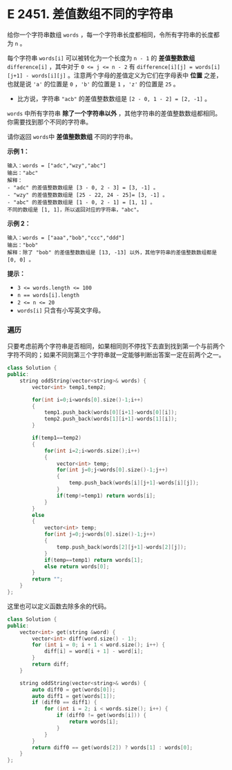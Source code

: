 # E 2451. 差值数组不同的字符串

给你一个字符串数组 `words` ，每一个字符串长度都相同，令所有字符串的长度都为 `n` 。

每个字符串 `words[i]` 可以被转化为一个长度为 `n - 1` 的 **差值整数数组** `difference[i]` ，其中对于 `0 <= j <= n - 2` 有 `difference[i][j] = words[i][j+1] - words[i][j]` 。注意两个字母的差值定义为它们在字母表中 **位置** 之差，也就是说 `'a'` 的位置是 `0` ，`'b'` 的位置是 `1` ，`'z'` 的位置是 `25` 。

- 比方说，字符串 `"acb"` 的差值整数数组是 `[2 - 0, 1 - 2] = [2, -1]` 。

`words` 中所有字符串 **除了一个字符串以外** ，其他字符串的差值整数数组都相同。你需要找到那个不同的字符串。

请你返回 `words`中 **差值整数数组** 不同的字符串。

 

**示例 1：**

```
输入：words = ["adc","wzy","abc"]
输出："abc"
解释：
- "adc" 的差值整数数组是 [3 - 0, 2 - 3] = [3, -1] 。
- "wzy" 的差值整数数组是 [25 - 22, 24 - 25]= [3, -1] 。
- "abc" 的差值整数数组是 [1 - 0, 2 - 1] = [1, 1] 。
不同的数组是 [1, 1]，所以返回对应的字符串，"abc"。
```

**示例 2：**

```
输入：words = ["aaa","bob","ccc","ddd"]
输出："bob"
解释：除了 "bob" 的差值整数数组是 [13, -13] 以外，其他字符串的差值整数数组都是 [0, 0] 。
```

 

**提示：**

- `3 <= words.length <= 100`
- `n == words[i].length`
- `2 <= n <= 20`
- `words[i]` 只含有小写英文字母。



### 遍历

只要考虑前两个字符串是否相同，如果相同则不停找下去直到找到第一个与前两个字符不同的；如果不同则第三个字符串就一定能够判断出答案一定在前两个之一。

```cpp
class Solution {
public:
    string oddString(vector<string>& words) {
        vector<int> temp1,temp2;

        for(int i=0;i<words[0].size()-1;i++)
        {
            temp1.push_back(words[0][i+1]-words[0][i]);
            temp2.push_back(words[1][i+1]-words[1][i]);
        }

        if(temp1==temp2)
        {
            for(int i=2;i<words.size();i++)
            {
                vector<int> temp;
                for(int j=0;j<words[0].size()-1;j++)
                {
                    temp.push_back(words[i][j+1]-words[i][j]);
                }
                if(temp!=temp1) return words[i];
            }
        }
        else
        {
            vector<int> temp;
            for(int j=0;j<words[0].size()-1;j++)
            {
                temp.push_back(words[2][j+1]-words[2][j]);
            }
            if(temp==temp1) return words[1];
            else return words[0];
        }
        return "";
    }
};
```

这里也可以定义函数去除多余的代码。

```cpp
class Solution {
public:
    vector<int> get(string &word) {
        vector<int> diff(word.size() - 1);
        for (int i = 0; i + 1 < word.size(); i++) {
            diff[i] = word[i + 1] - word[i];
        }
        return diff;
    }

    string oddString(vector<string>& words) {
        auto diff0 = get(words[0]);
        auto diff1 = get(words[1]);
        if (diff0 == diff1) {
            for (int i = 2; i < words.size(); i++) {
                if (diff0 != get(words[i])) {
                    return words[i];
                }
            }
        }
        return diff0 == get(words[2]) ? words[1] : words[0];
    }
};

```

